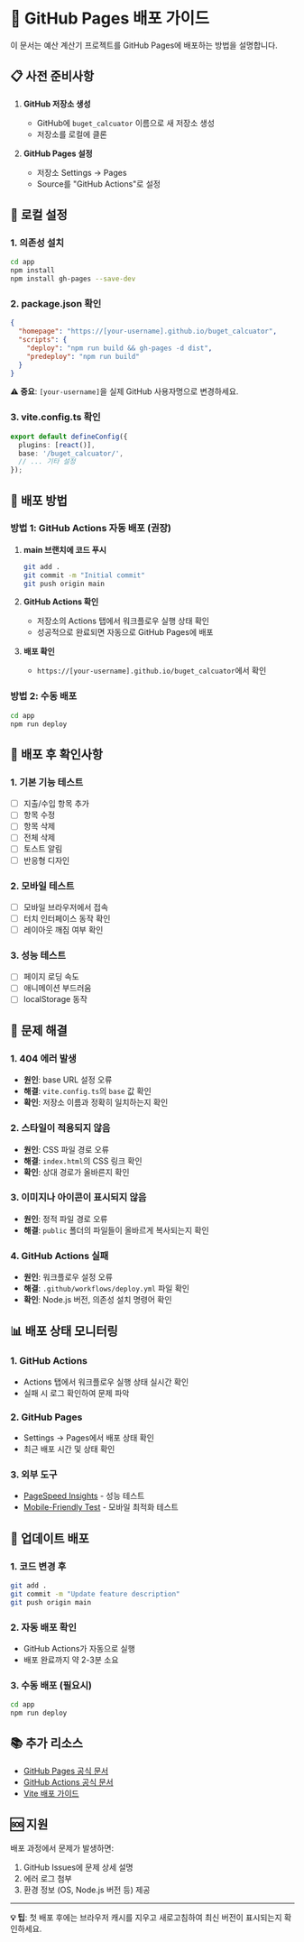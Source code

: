 # 🚀 GitHub Pages 배포 가이드

이 문서는 예산 계산기 프로젝트를 GitHub Pages에 배포하는 방법을 설명합니다.

## 📋 사전 준비사항

1. **GitHub 저장소 생성**
   - GitHub에 `buget_calcuator` 이름으로 새 저장소 생성
   - 저장소를 로컬에 클론

2. **GitHub Pages 설정**
   - 저장소 Settings → Pages
   - Source를 "GitHub Actions"로 설정

## 🔧 로컬 설정

### 1. 의존성 설치
```bash
cd app
npm install
npm install gh-pages --save-dev
```

### 2. package.json 확인
```json
{
  "homepage": "https://[your-username].github.io/buget_calcuator",
  "scripts": {
    "deploy": "npm run build && gh-pages -d dist",
    "predeploy": "npm run build"
  }
}
```

**⚠️ 중요**: `[your-username]`을 실제 GitHub 사용자명으로 변경하세요.

### 3. vite.config.ts 확인
```typescript
export default defineConfig({
  plugins: [react()],
  base: '/buget_calcuator/',
  // ... 기타 설정
});
```

## 🚀 배포 방법

### 방법 1: GitHub Actions 자동 배포 (권장)

1. **main 브랜치에 코드 푸시**
   ```bash
   git add .
   git commit -m "Initial commit"
   git push origin main
   ```

2. **GitHub Actions 확인**
   - 저장소의 Actions 탭에서 워크플로우 실행 상태 확인
   - 성공적으로 완료되면 자동으로 GitHub Pages에 배포

3. **배포 확인**
   - `https://[your-username].github.io/buget_calcuator`에서 확인

### 방법 2: 수동 배포

```bash
cd app
npm run deploy
```

## 📱 배포 후 확인사항

### 1. 기본 기능 테스트
- [ ] 지출/수입 항목 추가
- [ ] 항목 수정
- [ ] 항목 삭제
- [ ] 전체 삭제
- [ ] 토스트 알림
- [ ] 반응형 디자인

### 2. 모바일 테스트
- [ ] 모바일 브라우저에서 접속
- [ ] 터치 인터페이스 동작 확인
- [ ] 레이아웃 깨짐 여부 확인

### 3. 성능 테스트
- [ ] 페이지 로딩 속도
- [ ] 애니메이션 부드러움
- [ ] localStorage 동작

## 🔧 문제 해결

### 1. 404 에러 발생
- **원인**: base URL 설정 오류
- **해결**: `vite.config.ts`의 `base` 값 확인
- **확인**: 저장소 이름과 정확히 일치하는지 확인

### 2. 스타일이 적용되지 않음
- **원인**: CSS 파일 경로 오류
- **해결**: `index.html`의 CSS 링크 확인
- **확인**: 상대 경로가 올바른지 확인

### 3. 이미지나 아이콘이 표시되지 않음
- **원인**: 정적 파일 경로 오류
- **해결**: `public` 폴더의 파일들이 올바르게 복사되는지 확인

### 4. GitHub Actions 실패
- **원인**: 워크플로우 설정 오류
- **해결**: `.github/workflows/deploy.yml` 파일 확인
- **확인**: Node.js 버전, 의존성 설치 명령어 확인

## 📊 배포 상태 모니터링

### 1. GitHub Actions
- Actions 탭에서 워크플로우 실행 상태 실시간 확인
- 실패 시 로그 확인하여 문제 파악

### 2. GitHub Pages
- Settings → Pages에서 배포 상태 확인
- 최근 배포 시간 및 상태 확인

### 3. 외부 도구
- [PageSpeed Insights](https://pagespeed.web.dev/) - 성능 테스트
- [Mobile-Friendly Test](https://search.google.com/test/mobile-friendly) - 모바일 최적화 테스트

## 🔄 업데이트 배포

### 1. 코드 변경 후
```bash
git add .
git commit -m "Update feature description"
git push origin main
```

### 2. 자동 배포 확인
- GitHub Actions가 자동으로 실행
- 배포 완료까지 약 2-3분 소요

### 3. 수동 배포 (필요시)
```bash
cd app
npm run deploy
```

## 📚 추가 리소스

- [GitHub Pages 공식 문서](https://pages.github.com/)
- [GitHub Actions 공식 문서](https://docs.github.com/en/actions)
- [Vite 배포 가이드](https://vitejs.dev/guide/static-deploy.html)

## 🆘 지원

배포 과정에서 문제가 발생하면:
1. GitHub Issues에 문제 상세 설명
2. 에러 로그 첨부
3. 환경 정보 (OS, Node.js 버전 등) 제공

---

**💡 팁**: 첫 배포 후에는 브라우저 캐시를 지우고 새로고침하여 최신 버전이 표시되는지 확인하세요.
